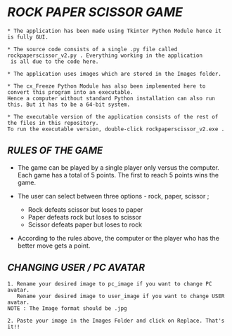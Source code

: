 # ***ROCK PAPER SCISSOR GAME***

```
* The application has been made using Tkinter Python Module hence it is fully GUI.

* The source code consists of a single .py file called rockpaperscissor_v2.py . Everything working in the application
 is all due to the code here.

* The application uses images which are stored in the Images folder.

* The cx_Freeze Python Module has also been implemented here to convert this program into an executable.
Hence a computer without standard Python installation can also run this. But it has to be a 64-bit system.

* The executable version of the application consists of the rest of the files in this repository.
To run the executable version, double-click rockpaperscissor_v2.exe .
```

## ***RULES OF THE GAME***

- The game can be played by a single player only versus the computer. Each game has a total of 5 points.
The first to reach 5 points wins the game.

- The user can select between three options - rock, paper, scissor ;
  - Rock defeats scissor but loses to paper
  - Paper defeats rock but loses to scissor
  - Scissor defeats paper but loses to rock


- According to the rules above, the computer or the player who has the better move gets a point.


## ***CHANGING USER / PC AVATAR***
```
1. Rename your desired image to pc_image if you want to change PC avatar.
   Rename your desired image to user_image if you want to change USER avatar.
NOTE : The Image format should be .jpg

2. Paste your image in the Images Folder and click on Replace. That's it!!
```
